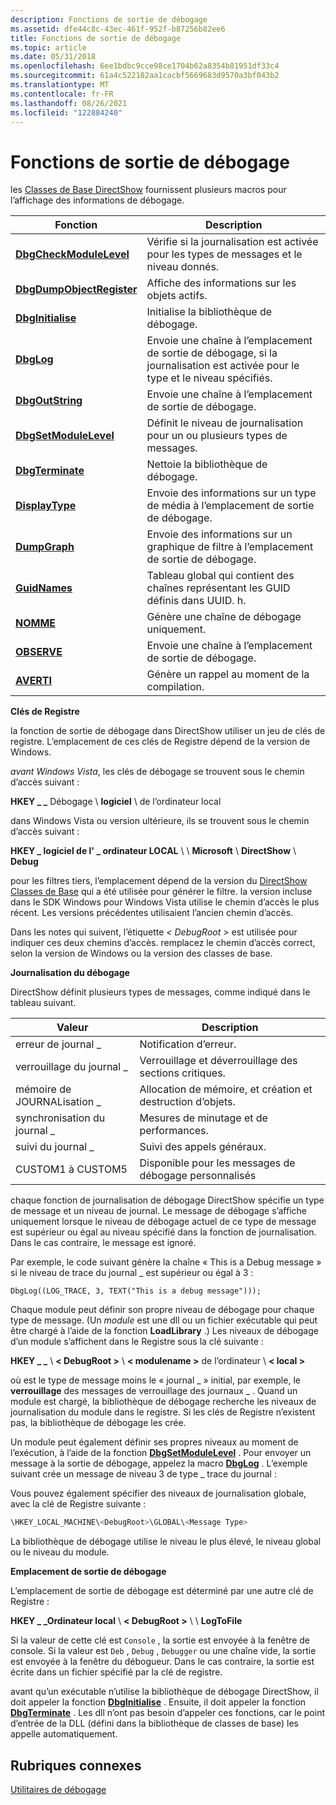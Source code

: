```yaml
---
description: Fonctions de sortie de débogage
ms.assetid: dfe44c8c-43ec-461f-952f-b87256b82ee6
title: Fonctions de sortie de débogage
ms.topic: article
ms.date: 05/31/2018
ms.openlocfilehash: 6ee1bdbc9cce98ce1704b62a8354b81951df33c4
ms.sourcegitcommit: 61a4c522182aa1cacbf5669683d9570a3bf043b2
ms.translationtype: MT
ms.contentlocale: fr-FR
ms.lasthandoff: 08/26/2021
ms.locfileid: "122884240"
---
```

# <a name="debug-output-functions"></a>Fonctions de sortie de débogage

les [Classes de Base DirectShow](directshow-base-classes.md) fournissent plusieurs macros pour l’affichage des informations de débogage.



| Fonction                                               | Description                                                                                          |
|--------------------------------------------------------|------------------------------------------------------------------------------------------------------|
| [**DbgCheckModuleLevel**](dbgcheckmodulelevel.md)     | Vérifie si la journalisation est activée pour les types de messages et le niveau donnés.                             |
| [**DbgDumpObjectRegister**](dbgdumpobjectregister.md) | Affiche des informations sur les objets actifs.                                                           |
| [**DbgInitialise**](dbginitialise.md)                 | Initialise la bibliothèque de débogage.                                                                       |
| [**DbgLog**](dbglog.md)                               | Envoie une chaîne à l’emplacement de sortie de débogage, si la journalisation est activée pour le type et le niveau spécifiés. |
| [**DbgOutString**](dbgoutstring.md)                   | Envoie une chaîne à l’emplacement de sortie de débogage.                                                         |
| [**DbgSetModuleLevel**](dbgsetmodulelevel.md)         | Définit le niveau de journalisation pour un ou plusieurs types de messages.                                                |
| [**DbgTerminate**](dbgterminate.md)                   | Nettoie la bibliothèque de débogage.                                                                         |
| [**DisplayType**](displaytype.md)                     | Envoie des informations sur un type de média à l’emplacement de sortie de débogage.                                   |
| [**DumpGraph**](dumpgraph.md)                         | Envoie des informations sur un graphique de filtre à l’emplacement de sortie de débogage.                                 |
| [**GuidNames**](guidnames.md)                         | Tableau global qui contient des chaînes représentant les GUID définis dans UUID. h.                        |
| [**NOMME**](name.md)                                   | Génère une chaîne de débogage uniquement.                                                                       |
| [**OBSERVE**](note.md)                                   | Envoie une chaîne à l’emplacement de sortie de débogage.                                                         |
| [**AVERTI**](remind.md)                               | Génère un rappel au moment de la compilation.                                                                |



 

**Clés de Registre**

la fonction de sortie de débogage dans DirectShow utiliser un jeu de clés de registre. L’emplacement de ces clés de Registre dépend de la version de Windows.

*avant Windows Vista*, les clés de débogage se trouvent sous le chemin d’accès suivant :

**HKEY \_ \_** Débogage \\ **logiciel** \\  de l’ordinateur local

dans Windows Vista ou version ultérieure, ils se trouvent sous le chemin d’accès suivant :

**HKEY \_ logiciel de l' \_ ordinateur LOCAL** \\  \\ **Microsoft** \\ **DirectShow** \\ **Debug**

pour les filtres tiers, l’emplacement dépend de la version du [DirectShow Classes de Base](directshow-base-classes.md) qui a été utilisée pour générer le filtre. la version incluse dans le SDK Windows pour Windows Vista utilise le chemin d’accès le plus récent. Les versions précédentes utilisaient l’ancien chemin d’accès.

Dans les notes qui suivent, l’étiquette *&lt; DebugRoot &gt;* est utilisée pour indiquer ces deux chemins d’accès. remplacez le chemin d’accès correct, selon la version de Windows ou la version des classes de base.

**Journalisation du débogage**

DirectShow définit plusieurs types de messages, comme indiqué dans le tableau suivant.



| Valeur                   | Description                                             |
|-------------------------|---------------------------------------------------------|
| erreur de journal \_              | Notification d’erreur.                                     |
| verrouillage du journal \_            | Verrouillage et déverrouillage des sections critiques.             |
| mémoire de JOURNALisation \_             | Allocation de mémoire, et création et destruction d’objets. |
| synchronisation du journal \_             | Mesures de minutage et de performances.                    |
| suivi du journal \_              | Suivi des appels généraux.                                   |
| CUSTOM1 à CUSTOM5 | Disponible pour les messages de débogage personnalisés                     |



 

chaque fonction de journalisation de débogage DirectShow spécifie un type de message et un niveau de journal. Le message de débogage s’affiche uniquement lorsque le niveau de débogage actuel de ce type de message est supérieur ou égal au niveau spécifié dans la fonction de journalisation. Dans le cas contraire, le message est ignoré.

Par exemple, le code suivant génère la chaîne « This is a Debug message » si le niveau de trace du journal \_ est supérieur ou égal à 3 :

``` syntax
DbgLog((LOG_TRACE, 3, TEXT("This is a debug message")));
```

Chaque module peut définir son propre niveau de débogage pour chaque type de message. (Un *module* est une dll ou un fichier exécutable qui peut être chargé à l’aide de la fonction **LoadLibrary** .) Les niveaux de débogage d’un module s’affichent dans le Registre sous la clé suivante :

**HKEY \_ \_** \\ **&lt; DebugRoot &gt;** \\ **&lt; modulename &gt;** de l’ordinateur \\ **&lt; local &gt;**

où *<Message Type>* est le type de message moins le « journal \_ » initial, par exemple, le **verrouillage** des messages de verrouillage des journaux \_ . Quand un module est chargé, la bibliothèque de débogage recherche les niveaux de journalisation du module dans le registre. Si les clés de Registre n’existent pas, la bibliothèque de débogage les crée.

Un module peut également définir ses propres niveaux au moment de l’exécution, à l’aide de la fonction [**DbgSetModuleLevel**](dbgsetmodulelevel.md) . Pour envoyer un message à la sortie de débogage, appelez la macro [**DbgLog**](dbglog.md) . L’exemple suivant crée un message de niveau 3 de type \_ trace du journal :

Vous pouvez également spécifier des niveaux de journalisation globale, avec la clé de Registre suivante :


```C++
\HKEY_LOCAL_MACHINE\<DebugRoot>\GLOBAL\<Message Type>
```



La bibliothèque de débogage utilise le niveau le plus élevé, le niveau global ou le niveau du module.

**Emplacement de sortie de débogage**

L’emplacement de sortie de débogage est déterminé par une autre clé de Registre :

**HKEY \_ \_Ordinateur local** \\ **&lt; DebugRoot &gt;** \\ **<Modile Name>** \\ **LogToFile**

Si la valeur de cette clé est `Console` , la sortie est envoyée à la fenêtre de console. Si la valeur est `Deb` , `Debug` , `Debugger` ou une chaîne vide, la sortie est envoyée à la fenêtre du débogueur. Dans le cas contraire, la sortie est écrite dans un fichier spécifié par la clé de registre.

avant qu’un exécutable n’utilise la bibliothèque de débogage DirectShow, il doit appeler la fonction [**DbgInitialise**](dbginitialise.md) . Ensuite, il doit appeler la fonction [**DbgTerminate**](dbgterminate.md) . Les dll n’ont pas besoin d’appeler ces fonctions, car le point d’entrée de la DLL (défini dans la bibliothèque de classes de base) les appelle automatiquement.

## <a name="related-topics"></a>Rubriques connexes

<dl> <dt>

[Utilitaires de débogage](debugging-utilities.md)
</dt> </dl>

 

 



